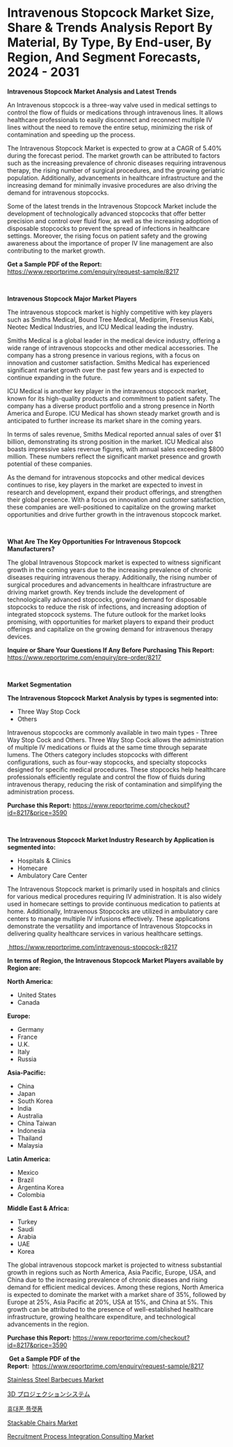 <p><h1>Intravenous Stopcock Market Size, Share & Trends Analysis Report By Material, By Type, By End-user, By Region, And Segment Forecasts, 2024 - 2031</h1></p><p><strong>Intravenous Stopcock Market Analysis and Latest Trends</strong></p>
<p><p>An Intravenous stopcock is a three-way valve used in medical settings to control the flow of fluids or medications through intravenous lines. It allows healthcare professionals to easily disconnect and reconnect multiple IV lines without the need to remove the entire setup, minimizing the risk of contamination and speeding up the process.</p><p>The Intravenous Stopcock Market is expected to grow at a CAGR of 5.40% during the forecast period. The market growth can be attributed to factors such as the increasing prevalence of chronic diseases requiring intravenous therapy, the rising number of surgical procedures, and the growing geriatric population. Additionally, advancements in healthcare infrastructure and the increasing demand for minimally invasive procedures are also driving the demand for intravenous stopcocks.</p><p>Some of the latest trends in the Intravenous Stopcock Market include the development of technologically advanced stopcocks that offer better precision and control over fluid flow, as well as the increasing adoption of disposable stopcocks to prevent the spread of infections in healthcare settings. Moreover, the rising focus on patient safety and the growing awareness about the importance of proper IV line management are also contributing to the market growth.</p></p>
<p><strong>Get a Sample PDF of the Report:&nbsp;</strong> <a href="https://www.reportprime.com/enquiry/request-sample/8217">https://www.reportprime.com/enquiry/request-sample/8217</a></p>
<p>&nbsp;</p>
<p><strong>Intravenous Stopcock Major Market Players</strong></p>
<p><p>The intravenous stopcock market is highly competitive with key players such as Smiths Medical, Bound Tree Medical, Mediprim, Fresenius Kabi, Neotec Medical Industries, and ICU Medical leading the industry. </p><p>Smiths Medical is a global leader in the medical device industry, offering a wide range of intravenous stopcocks and other medical accessories. The company has a strong presence in various regions, with a focus on innovation and customer satisfaction. Smiths Medical has experienced significant market growth over the past few years and is expected to continue expanding in the future.</p><p>ICU Medical is another key player in the intravenous stopcock market, known for its high-quality products and commitment to patient safety. The company has a diverse product portfolio and a strong presence in North America and Europe. ICU Medical has shown steady market growth and is anticipated to further increase its market share in the coming years.</p><p>In terms of sales revenue, Smiths Medical reported annual sales of over $1 billion, demonstrating its strong position in the market. ICU Medical also boasts impressive sales revenue figures, with annual sales exceeding $800 million. These numbers reflect the significant market presence and growth potential of these companies.</p><p>As the demand for intravenous stopcocks and other medical devices continues to rise, key players in the market are expected to invest in research and development, expand their product offerings, and strengthen their global presence. With a focus on innovation and customer satisfaction, these companies are well-positioned to capitalize on the growing market opportunities and drive further growth in the intravenous stopcock market.</p></p>
<p>&nbsp;</p>
<p><strong>What Are The Key Opportunities For Intravenous Stopcock Manufacturers?</strong></p>
<p><p>The global Intravenous Stopcock market is expected to witness significant growth in the coming years due to the increasing prevalence of chronic diseases requiring intravenous therapy. Additionally, the rising number of surgical procedures and advancements in healthcare infrastructure are driving market growth. Key trends include the development of technologically advanced stopcocks, growing demand for disposable stopcocks to reduce the risk of infections, and increasing adoption of integrated stopcock systems. The future outlook for the market looks promising, with opportunities for market players to expand their product offerings and capitalize on the growing demand for intravenous therapy devices.</p></p>
<p><strong>Inquire or Share Your Questions If Any Before Purchasing This Report:</strong> <a href="https://www.reportprime.com/enquiry/pre-order/8217">https://www.reportprime.com/enquiry/pre-order/8217</a></p>
<p>&nbsp;</p>
<p><strong>Market Segmentation</strong></p>
<p><strong>The Intravenous Stopcock Market Analysis by types is segmented into:</strong></p>
<p><ul><li>Three Way Stop Cock</li><li>Others</li></ul></p>
<p><p>Intravenous stopcocks are commonly available in two main types - Three Way Stop Cock and Others. Three Way Stop Cock allows the administration of multiple IV medications or fluids at the same time through separate lumens. The Others category includes stopcocks with different configurations, such as four-way stopcocks, and specialty stopcocks designed for specific medical procedures. These stopcocks help healthcare professionals efficiently regulate and control the flow of fluids during intravenous therapy, reducing the risk of contamination and simplifying the administration process.</p></p>
<p><strong>Purchase this Report:&nbsp;</strong><a href="https://www.reportprime.com/checkout?id=8217&price=3590">https://www.reportprime.com/checkout?id=8217&price=3590</a></p>
<p>&nbsp;</p>
<p><strong>The Intravenous Stopcock Market Industry Research by Application is segmented into:</strong></p>
<p><ul><li>Hospitals & Clinics</li><li>Homecare</li><li>Ambulatory Care Center</li></ul></p>
<p><p>The Intravenous Stopcock market is primarily used in hospitals and clinics for various medical procedures requiring IV administration. It is also widely used in homecare settings to provide continuous medication to patients at home. Additionally, Intravenous Stopcocks are utilized in ambulatory care centers to manage multiple IV infusions effectively. These applications demonstrate the versatility and importance of Intravenous Stopcocks in delivering quality healthcare services in various healthcare settings.</p></p>
<p><a href="https://www.reportprime.com/intravenous-stopcock-r8217">&nbsp;https://www.reportprime.com/intravenous-stopcock-r8217</a></p>
<p><strong>In terms of Region, the Intravenous Stopcock Market Players available by Region are:</strong></p>
<p>
    <p> <strong> North America: </strong>
        <ul>
            <li>United States</li>
            <li>Canada</li>
        </ul>
        </p> 
    <p> <strong> Europe: </strong>
        <ul>
            <li>Germany</li>
            <li>France</li>
            <li>U.K.</li>
            <li>Italy</li>
            <li>Russia</li>
        </ul>
        </p> 
    <p> <strong> Asia-Pacific: </strong>
        <ul>
            <li>China</li>
            <li>Japan</li>
            <li>South Korea</li>
            <li>India</li>
            <li>Australia</li>
            <li>China Taiwan</li>
            <li>Indonesia</li>
            <li>Thailand</li>
            <li>Malaysia</li>
        </ul>
        </p> 
    <p> <strong> Latin America: </strong>
        <ul>
            <li>Mexico</li>
            <li>Brazil</li>
            <li>Argentina Korea</li>
            <li>Colombia</li>
        </ul>
        </p> 
    <p> <strong> Middle East & Africa: </strong>
        <ul>
            <li>Turkey</li>
            <li>Saudi</li>
            <li>Arabia</li>
            <li>UAE</li>
            <li>Korea</li>
        </ul>
    </p>
    </p>
<p><p>The global intravenous stopcock market is projected to witness substantial growth in regions such as North America, Asia Pacific, Europe, USA, and China due to the increasing prevalence of chronic diseases and rising demand for efficient medical devices. Among these regions, North America is expected to dominate the market with a market share of 35%, followed by Europe at 25%, Asia Pacific at 20%, USA at 15%, and China at 5%. This growth can be attributed to the presence of well-established healthcare infrastructure, growing healthcare expenditure, and technological advancements in the region.</p></p>
<p><strong>Purchase this Report: </strong><a href="https://www.reportprime.com/checkout?id=8217&price=3590">https://www.reportprime.com/checkout?id=8217&price=3590</a></p>
<p>&nbsp;<strong>Get a Sample PDF of the Report:&nbsp;&nbsp;</strong><a href="https://www.reportprime.com/enquiry/request-sample/8217">https://www.reportprime.com/enquiry/request-sample/8217</a></p>
<p><strong></strong></p>
<p><p><a href="https://funky-papaya-cf4.notion.site/Stainless-Steel-Barbecues-Market-Insight-Market-Trends-Growth-Forecasted-from-2024-TO-2031-5d663ff1708f4470b14f03d98e784298">Stainless Steel Barbecues Market</a></p><p><a href="https://github.com/efcvopdgkdx128/Market-Research-Report-List-1/blob/main/778117934767.md">3D プロジェクションシステム</a></p><p><a href="https://github.com/RichardLueilwitz787/Market-Research-Report-List-1/blob/main/311263220894.md">휴대폰 플랫폼</a></p><p><a href="https://sore-arch-6db.notion.site/Stackable-Chairs-Market-Share-Evolution-and-Market-Growth-Trends-2024-2031-51a6440dd4fe4268ab08b82e01b035e9">Stackable Chairs Market</a></p><p><a href="https://www.linkedin.com/pulse/recruitment-process-integration-consulting-market-insights-ttvlc?trackingId=kTQWWBPJeRiVn5iuK0kQrw%3D%3D">Recruitment Process Integration Consulting Market</a></p></p>